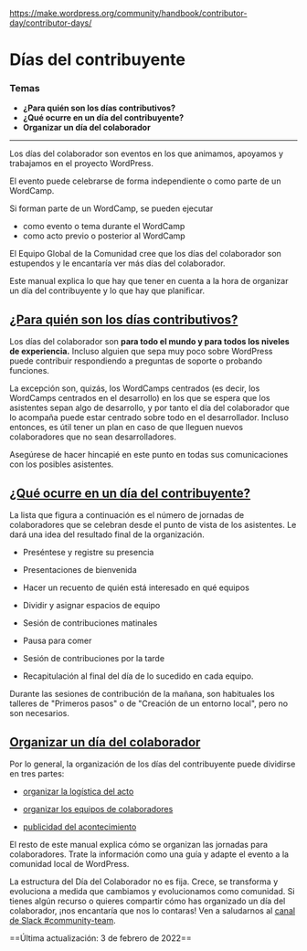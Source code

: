 https://make.wordpress.org/community/handbook/contributor-day/contributor-days/

# Días del contribuyente

### Temas
- **¿Para quién son los días contributivos?**
- **¿Qué ocurre en un día del contribuyente?**
- **Organizar un día del colaborador**

---

Los días del colaborador son eventos en los que animamos, apoyamos y trabajamos en el proyecto WordPress.

El evento puede celebrarse de forma independiente o como parte de un WordCamp.  

Si forman parte de un WordCamp, se pueden ejecutar

- como evento o tema durante el WordCamp
- como acto previo o posterior al WordCamp

El Equipo Global de la Comunidad cree que los días del colaborador son estupendos y le encantaría ver más días del colaborador.

Este manual explica lo que hay que tener en cuenta a la hora de organizar un día del contribuyente y lo que hay que planificar.

## [¿Para quién son los días contributivos?](https://make.wordpress.org/community/handbook/contributor-day/contributor-days/#who-are-contributor-days-for)

Los días del colaborador son **para todo el mundo y para todos los niveles de experiencia.** Incluso alguien que sepa muy poco sobre WordPress puede contribuir respondiendo a preguntas de soporte o probando funciones.

La excepción son, quizás, los WordCamps centrados (es decir, los WordCamps centrados en el desarrollo) en los que se espera que los asistentes sepan algo de desarrollo, y por tanto el día del colaborador que lo acompaña puede estar centrado sobre todo en el desarrollador. Incluso entonces, es útil tener un plan en caso de que lleguen nuevos colaboradores que no sean desarrolladores.

Asegúrese de hacer hincapié en este punto en todas sus comunicaciones con los posibles asistentes.  

## [¿Qué ocurre en un día del contribuyente?](https://make.wordpress.org/community/handbook/contributor-day/contributor-days/#what-happens-at-a-contributor-day)

La lista que figura a continuación es el número de jornadas de colaboradores que se celebran desde el punto de vista de los asistentes. Le dará una idea del resultado final de la organización.

- Preséntese y registre su presencia
- Presentaciones de bienvenida
- Hacer un recuento de quién está interesado en qué equipos
- Dividir y asignar espacios de equipo
- Sesión de contribuciones matinales  
    
- Pausa para comer
- Sesión de contribuciones por la tarde  
    
- Recapitulación al final del día de lo sucedido en cada equipo.

Durante las sesiones de contribución de la mañana, son habituales los talleres de "Primeros pasos" o de "Creación de un entorno local", pero no son necesarios.  

## [Organizar un día del colaborador](https://make.wordpress.org/community/handbook/contributor-day/contributor-days/#organising-a-contributor-day)

Por lo general, la organización de los días del contribuyente puede dividirse en tres partes:

- [organizar la logística del acto](https://make.wordpress.org/community/handbook/contributor-day/contributor-days/the-logistics-of-organising-a-contributor-day/)
- [organizar los equipos de colaboradores](https://make.wordpress.org/community/handbook/contributor-day/contributor-days/contribution-teams/)  
    
- [publicidad del acontecimiento](https://make.wordpress.org/community/handbook/contributor-day/contributor-days/advertising-the-event/)

El resto de este manual explica cómo se organizan las jornadas para colaboradores. Trate la información como una guía y adapte el evento a la comunidad local de WordPress.  

La estructura del Día del Colaborador no es fija. Crece, se transforma y evoluciona a medida que cambiamos y evolucionamos como comunidad. Si tienes algún recurso o quieres compartir cómo has organizado un día del colaborador, ¡nos encantaría que nos lo contaras! Ven a saludarnos al [canal de Slack #community-team](https://wordpress.slack.com/messages/community-team).  

  
==Última actualización: 3 de febrero de 2022==